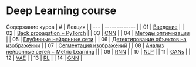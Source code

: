 # Deep Learning course

Содержание курса
| # | Лекция  |
| --- | ------------- |
| 01 | [Введение](2023_spring/lecture1)  |
| 02 | [Back propagation + PyTorch](2023_spring/lecture2)  |
| 03 | [CNN](2023_spring/lecture3)  |
| 04 | [Методы оптимизации](2023_spring/lecture4)  |
| 05 | [Глубинные нейронные сети](2023_spring/lecture5)  |
| 06 | [Детектирование объектов на изображении](2023_spring/lecture6)  |
| 07 | [Сегментация изображений](2023_spring/lecture7)  |
| 08 | [Анализ нейронные сетей + Metric Learning](2023_spring/lecture8)  ||
| 09 | [RNN](2023_spring/lecture9)  |
| 10 | [NLP](2023_spring/lecture10)  |
| 11 | [GANs](2023_spring/lecture11)  |
| 12 | [VAE](2023_spring/lecture12)  |
| 13 | [RL](2023_spring/lecture13)  |
| 14 | [GNN](2023_spring/lecture14)  |
